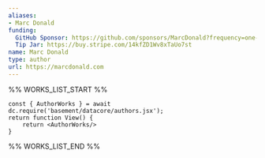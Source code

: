 ```yaml
---
aliases:
- Marc Donald
funding:
  GitHub Sponsor: https://github.com/sponsors/MarcDonald?frequency=one-time
  Tip Jar: https://buy.stripe.com/14kfZD1Wv8xTaUo7st
name: Marc Donald
type: author
url: https://marcdonald.com
---
```



%% WORKS_LIST_START %%

```datacorejsx
const { AuthorWorks } = await dc.require('basement/datacore/authors.jsx');
return function View() {
    return <AuthorWorks/>
}
```
%% WORKS_LIST_END %%